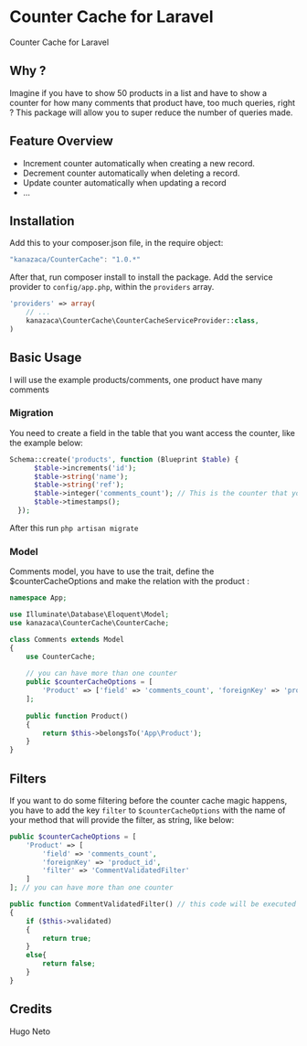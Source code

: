 # Counter Cache for Laravel
Counter Cache for Laravel

## Why ?
Imagine if you have to show 50 products in a list and have to show a counter for how many comments that product have, too much queries, right ? This package will allow you to super reduce the number of queries made.

## Feature Overview
- Increment counter automatically when creating a new record.
- Decrement counter automatically when deleting a record.
- Update counter automatically when updating a record
- ...

## Installation
Add this to your composer.json file, in the require object:

```javascript
"kanazaca/CounterCache": "1.0.*"
```

After that, run composer install to install the package.
Add the service provider to `config/app.php`, within the `providers` array.

```php
'providers' => array(
	// ...
	kanazaca\CounterCache\CounterCacheServiceProvider::class,
)
```

## Basic Usage

I will use the example products/comments, one product have many comments

### Migration
You need to create a field in the table that you want access the counter, like the example below:
```php
Schema::create('products', function (Blueprint $table) {
      $table->increments('id');
      $table->string('name');
      $table->string('ref');
      $table->integer('comments_count'); // This is the counter that you have to add
      $table->timestamps();
  });
```
After this run `php artisan migrate`

### Model
Comments model, you have to use the trait, define the $counterCacheOptions and make the relation with the product : 
```php
namespace App;

use Illuminate\Database\Eloquent\Model;
use kanazaca\CounterCache\CounterCache;

class Comments extends Model
{
    use CounterCache;
    
    // you can have more than one counter 
    public $counterCacheOptions = [
        'Product' => ['field' => 'comments_count', 'foreignKey' => 'product_id']
    ];
    
    public function Product()
    {
        return $this->belongsTo('App\Product');
    }
}
```

## Filters

If you want to do some filtering before the counter cache magic happens, you have to add the key `filter` to `$counterCacheOptions` with the name of your method that will provide the filter, as string, like below:
```php
public $counterCacheOptions = [
    'Product' => [
        'field' => 'comments_count',
        'foreignKey' => 'product_id',
        'filter' => 'CommentValidatedFilter'
    ]
]; // you can have more than one counter 

public function CommentValidatedFilter() // this code will be executed before the counting (save and update method)
{
    if ($this->validated)
    {
        return true;
    }
    else{
        return false;
    }
}
```

## Credits
Hugo Neto
